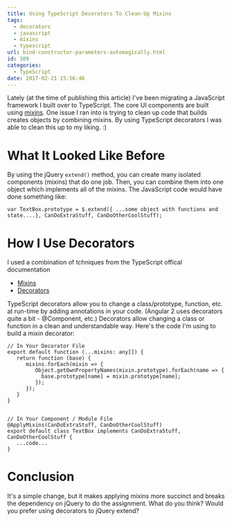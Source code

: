 ```yaml
---
title: Using TypeScript Decorators To Clean-Up Mixins
tags:
  - decorators
  - javascript
  - mixins
  - typescript
url: bind-constructor-parameters-automagically.html
id: 109
categories:
  - TypeScript
date: 2017-02-21 15:56:46
---
```


Lately (at the time of publishing this article) I've been migrating a JavaScript framework I built over to TypeScript. The core UI components are built using [mixins](https://en.wikipedia.org/wiki/Mixin#In_JavaScript "mixins"). One issue I ran into is trying to clean up code that builds creates objects by combining mixins. By using TypeScript decorators I was able to clean this up to my liking. :)

What It Looked Like Before
==========================

By using the jQuery `extend()` method, you can create many isolated components (mixins) that do one job. Then, you can combine them into one object which implements all of the mixins. The JavaScript code would have done something like:

    var TextBox.prototype = $.extend({ ...some object with functions and state....}, CanDoExtraStuff, CanDoOtherCoolStuff);
    

How I Use Decorators
====================

I used a combination of tchniques from the TypeScript offical documentation

*   [Mixins](https://www.typescriptlang.org/docs/handbook/mixins.html "mixins")
*   [Decorators](https://www.typescriptlang.org/docs/handbook/decorators.html "decorators")

TypeScript decorators allow you to change a class/prototype, function, etc. at run-time by adding annotations in your code. (Angular 2 uses decorators quite a bit - @Component, etc.) Decorators allow changing a class or function in a clean and understandable way. Here's the code I'm using to build a mixin decorator:

    // In Your Decorator File
    export default function (...mixins: any[]) {
       return function (base) {
          mixins.forEach(mixin => {
             Object.getOwnPropertyNames(mixin.prototype).forEach(name => {
               base.prototype[name] = mixin.prototype[name];
             });
          });
       }
    }
    

    // In Your Component / Module File
    @ApplyMixins(CanDoExtraStuff, CanDoOtherCoolStuff)
    export default class TextBox implements CanDoExtraStuff, CanDoOtherCoolStuff {
       ...code...
    }
    

Conclusion
==========

It's a simple change, but it makes applying mixins more succinct and breaks the dependency on jQuery to do the assignment. What do you think? Would you prefer using decorators to jQuery extend?
